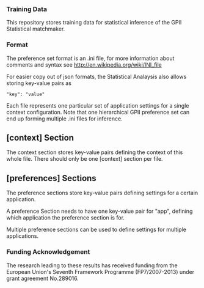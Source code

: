 ### Training Data

This repository stores training data for statistical inference of the GPII Statistical matchmaker.
	
### Format

The preference set format is an .ini file, for more information about comments and syntax see http://en.wikipedia.org/wiki/INI_file

For easier copy out of json formats, the Statistical Analaysis also allows storing key-value pairs as

    "key": "value"
	
Each file represents one particular set of application settings for a single context configuration. Note that one hierarchical GPII preference set can end up forming multiple .ini files for inference.

## [context] Section

The context section stores key-value pairs defining the context of this whole file. There should only be one [context] section per file.

## [preferences] Sections

The preference sections store key-value pairs defining settings for a certain application.

A preference Section needs to have one key-value pair for "app", defining which application the preference section is for.

Multiple preference sections can be used to define settings for multiple applications.



### Funding Acknowledgement

The research leading to these results has received funding from the European
Union's Seventh Framework Programme (FP7/2007-2013) under grant agreement No.289016.
